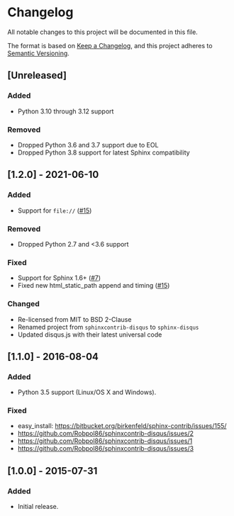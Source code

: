 # Changelog

All notable changes to this project will be documented in this file.

The format is based on [Keep a Changelog](https://keepachangelog.com/en/1.0.0/),
and this project adheres to [Semantic Versioning](https://semver.org/spec/v2.0.0.html).

## [Unreleased]

### Added

- Python 3.10 through 3.12 support

### Removed

- Dropped Python 3.6 and 3.7 support due to EOL
- Dropped Python 3.8 support for latest Sphinx compatibility

## [1.2.0] - 2021-06-10

### Added

- Support for `file://` ([#15](https://github.com/Robpol86/sphinx-disqus/pull/15))

### Removed

- Dropped Python 2.7 and <3.6 support

### Fixed

- Support for Sphinx 1.6+ ([#7](https://github.com/Robpol86/sphinx-disqus/pull/7))
- Fixed new html_static_path append and timing ([#15](https://github.com/Robpol86/sphinx-disqus/pull/15))

### Changed

- Re-licensed from MIT to BSD 2-Clause
- Renamed project from `sphinxcontrib-disqus` to `sphinx-disqus`
- Updated disqus.js with their latest universal code

## [1.1.0] - 2016-08-04

### Added

- Python 3.5 support (Linux/OS X and Windows).

### Fixed

- easy_install: https://bitbucket.org/birkenfeld/sphinx-contrib/issues/155/
- https://github.com/Robpol86/sphinxcontrib-disqus/issues/2
- https://github.com/Robpol86/sphinxcontrib-disqus/issues/1
- https://github.com/Robpol86/sphinxcontrib-disqus/issues/3

## [1.0.0] - 2015-07-31

### Added

- Initial release.
